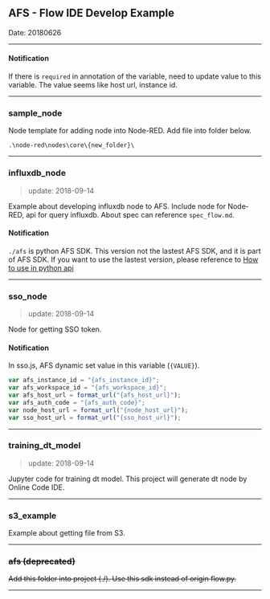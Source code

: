 ## AFS - Flow IDE Develop Example

Date: 20180626

---

#### Notification

If there is `required` in annotation of the variable, need to update value to this variable.
The value seems like host url, instance id.

---

### sample_node

Node template for adding node into Node-RED. Add file into folder below.
```
.\node-red\nodes\core\{new_folder}\
```

---

### influxdb_node

> update: 2018-09-14

Example about developing influxdb node to AFS.
Include node for Node-RED, api for query influxdb. About spec can reference `spec_flow.md`.

#### Notification

`./afs` is python AFS SDK. This version not the lastest AFS SDK, and it is part of AFS SDK. If you want to use the lastest version, please reference to [How to use in python api](./readme/env_variable.md#how-to-use-in-python-api)

---

### sso_node

> update: 2018-09-14

Node for getting SSO token.

#### Notification

In sso.js, AFS dynamic set value in this variable (`{VALUE}`).
```js
var afs_instance_id = "{afs_instance_id}";
var afs_workspace_id = "{afs_workspace_id}";
var afs_host_url = format_url("{afs_host_url}");
var afs_auth_code = "{afs_auth_code}";
var node_host_url = format_url("{node_host_url}");
var sso_host_url = format_url("{sso_host_url}");
```

---

### training_dt_model

> update: 2018-09-14

Jupyter code for training dt model. This project will generate dt node by Online Code IDE.

---

### s3_example

Example about getting file from S3.

---

### ~~afs (deprecated)~~

~~Add this folder into project (./). Use this sdk instead of origin flow.py.~~

---
